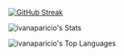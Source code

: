 [![GitHub Streak](https://github-readme-streak-stats.herokuapp.com?user=ivanaparicio&theme=dark&hide_border=true&date_format=j%20M%5B%20Y%5D&card_width=800)](https://git.io/streak-stats)


![ivanaparicio's Stats](https://github-readme-stats.vercel.app/api?username=ivanaparicio&theme=dracula&show_icons=true&hide_border=true&count_private=true)


![ivanaparicio's Top Languages](https://github-readme-stats.vercel.app/api/top-langs/?username=ivanaparicio&theme=dracula&show_icons=true&hide_border=true&layout=compact)
